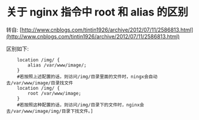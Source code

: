 关于 nginx 指令中 root 和 alias 的区别
=  

转自: [http://www.cnblogs.com/tintin1926/archive/2012/07/11/2586813.html](http://www.cnblogs.com/tintin1926/archive/2012/07/11/2586813.html)  

区别如下:  

        location /img/ {
            alias /var/www/image/;
        }
        #若按照上述配置的话，则访问/img/目录里面的文件时，ningx会自动去/var/www/image/目录找文件
        location /img/ {
            root /var/www/image;
        }
        #若按照这种配置的话，则访问/img/目录下的文件时，nginx会去/var/www/image/img/目录下找文件。]